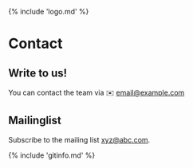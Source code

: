 {% include 'logo.md' %}

# Contact

## Write to us!
You can contact the team via :envelope: email@example.com

## Mailinglist
Subscribe to the mailing list xyz@abc.com. 

{% include 'gitinfo.md' %}
